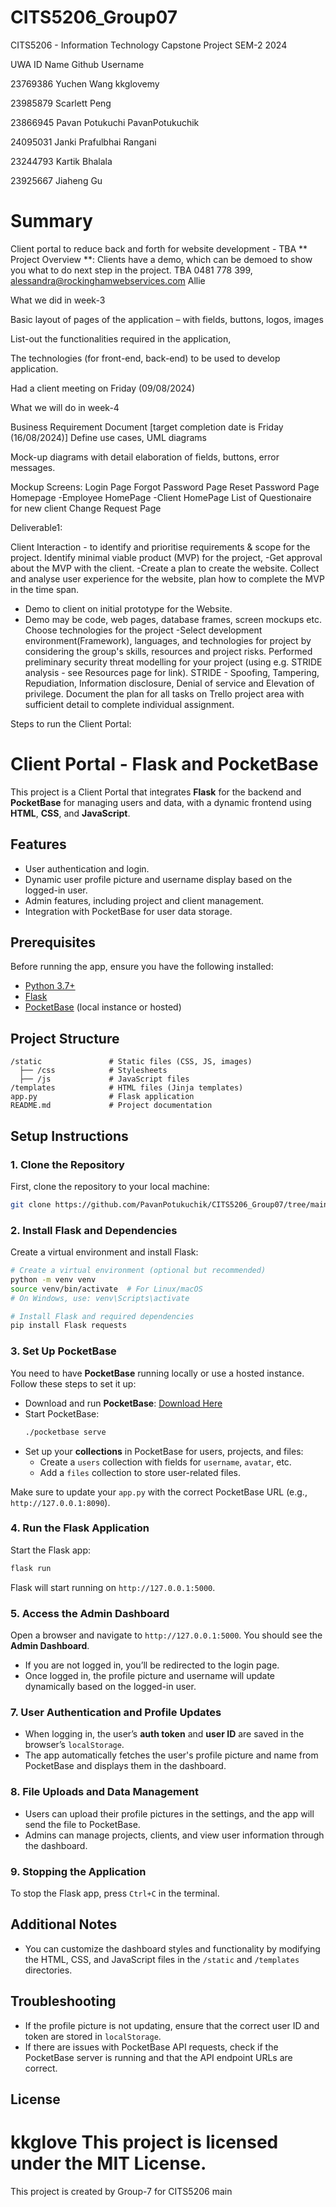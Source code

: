 # CITS5206_Group07
CITS5206 - Information Technology Capstone Project SEM-2 2024


  UWA ID	            Name	                    Github Username
  
23769386		  Yuchen Wang        		kkglovemy

23985879		  Scarlett Peng          

23866945	    Pavan Potukuchi	                 PavanPotukuchik

24095031      Janki Prafulbhai Rangani

23244793	Kartik Bhalala	


23925667 	Jiaheng Gu 
	
# Summary
Client portal to reduce back and forth for website development - TBA
** Project Overview **:
Clients have a demo, which can be demoed to show you what to do next step in the project.
TBA
0481 778 399, alessandra@rockinghamwebservices.com Allie

What we did in week-3

Basic layout of pages of the application – with fields, buttons, logos, images

List-out the functionalities required in the application, 

The technologies (for front-end, back-end) to be used to develop application.

Had a client meeting on Friday (09/08/2024)

What we will do in week-4

Business Requirement Document [target completion date is Friday (16/08/2024)]
Define use cases, UML diagrams

Mock-up diagrams with detail elaboration of fields, buttons, error messages.

Mockup Screens:
Login Page
Forgot Password Page
Reset Password Page
Homepage
-Employee HomePage
-Client HomePage
List of Questionaire for new client
Change Request Page

Deliverable1:

Client Interaction - to identify and prioritise requirements & scope for the project.
Identify minimal viable product (MVP) for the project, 
-Get approval about the MVP with the client. 
-Create a plan to create the website.
Collect and analyse user experience for the website, plan how to complete the MVP in the time span.
- Demo to client on initial prototype for the Website. 
- Demo may be code, web pages, database frames, screen mockups etc.
Choose technologies for the project 
-Select development environment(Framework), languages, and technologies for project by considering the group's skills, resources and project risks.
Performed preliminary security threat modelling for your project (using e.g. STRIDE analysis - see Resources page for link). 
STRIDE - Spoofing, Tampering, Repudiation, Information disclosure, Denial of service and Elevation of privilege.
Document the plan for all tasks on Trello project area with sufficient detail to complete individual assignment.


Steps to run the Client Portal:

# Client Portal - Flask and PocketBase

This project is a Client Portal that integrates **Flask** for the backend and **PocketBase** for managing users and data, with a dynamic frontend using **HTML**, **CSS**, and **JavaScript**.

## Features
- User authentication and login.
- Dynamic user profile picture and username display based on the logged-in user.
- Admin features, including project and client management.
- Integration with PocketBase for user data storage.

## Prerequisites
Before running the app, ensure you have the following installed:
- [Python 3.7+](https://www.python.org/downloads/)
- [Flask](https://flask.palletsprojects.com/en/2.0.x/installation/)
- [PocketBase](https://pocketbase.io/docs/) (local instance or hosted)

## Project Structure
```
/static               # Static files (CSS, JS, images)
  ├── /css            # Stylesheets
  ├── /js             # JavaScript files
/templates            # HTML files (Jinja templates)
app.py                # Flask application
README.md             # Project documentation
```

## Setup Instructions

### 1. Clone the Repository
First, clone the repository to your local machine:
```bash
git clone https://github.com/PavanPotukuchik/CITS5206_Group07/tree/main
```

### 2. Install Flask and Dependencies
Create a virtual environment and install Flask:
```bash
# Create a virtual environment (optional but recommended)
python -m venv venv
source venv/bin/activate  # For Linux/macOS
# On Windows, use: venv\Scripts\activate

# Install Flask and required dependencies
pip install Flask requests
```

### 3. Set Up PocketBase
You need to have **PocketBase** running locally or use a hosted instance. Follow these steps to set it up:

- Download and run **PocketBase**: [Download Here](https://pocketbase.io/docs/)
- Start PocketBase:
  ```bash
  ./pocketbase serve
  ```
- Set up your **collections** in PocketBase for users, projects, and files:
  - Create a `users` collection with fields for `username`, `avatar`, etc.
  - Add a `files` collection to store user-related files.
  
Make sure to update your `app.py` with the correct PocketBase URL (e.g., `http://127.0.0.1:8090`).

### 4. Run the Flask Application
Start the Flask app:
```bash
flask run
```
Flask will start running on `http://127.0.0.1:5000`.

### 5. Access the Admin Dashboard
Open a browser and navigate to `http://127.0.0.1:5000`. You should see the **Admin Dashboard**.

- If you are not logged in, you’ll be redirected to the login page.
- Once logged in, the profile picture and username will update dynamically based on the logged-in user.

### 7. User Authentication and Profile Updates
- When logging in, the user’s **auth token** and **user ID** are saved in the browser’s `localStorage`.
- The app automatically fetches the user's profile picture and name from PocketBase and displays them in the dashboard.

### 8. File Uploads and Data Management
- Users can upload their profile pictures in the settings, and the app will send the file to PocketBase.
- Admins can manage projects, clients, and view user information through the dashboard.

### 9. Stopping the Application
To stop the Flask app, press `Ctrl+C` in the terminal.

## Additional Notes
- You can customize the dashboard styles and functionality by modifying the HTML, CSS, and JavaScript files in the `/static` and `/templates` directories.

## Troubleshooting
- If the profile picture is not updating, ensure that the correct user ID and token are stored in `localStorage`.
- If there are issues with PocketBase API requests, check if the PocketBase server is running and that the API endpoint URLs are correct.

## License
kkglove
This project is licensed under the MIT License.
=======
This project is created by Group-7 for CITS5206
main



